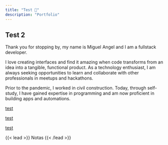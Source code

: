 ```yaml
---
title: "Test 👋"
description: "Portfolio"
---
```


## Test 2

Thank you for stopping by, my name is Miguel Angel and I am a fullstack developer.

I love creating interfaces and find it amazing when code transforms from an idea into a tangible, functional product. As a technology enthusiast, I am always seeking opportunities to learn and collaborate with other professionals in meetups and hackathons.

Prior to the pandemic, I worked in civil construction. Today, through self-study, I have gained expertise in programming and am now proficient in building apps and automations.

[test](test)

[test](/test)

[test](/content/test)

{{< lead >}}
Notas
{{< /lead >}}

